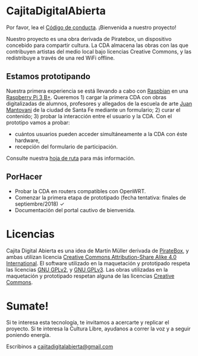 # CajitaDigitalAbierta

Por favor, lea el [Código de conducta](https://github.com/CutSomeSlack/CajitaDigitalAbierta/blob/master/C%C3%B3digo%20de%20conducta). ¡Bienvenida a nuestro proyecto!

Nuestro proyecto es una obra derivada de Piratebox, un dispositivo concebido para compartir cultura. La CDA almacena las obras con las que contribuyen artistas del medio local bajo licencias Creative Commons, y las redistribuye a través de una red WiFi offline.

## Estamos prototipando

Nuestra primera experiencia se está llevando a cabo con [Raspbian](https://www.raspbian.org/) en una [Raspberry Pi 3 B+](https://www.raspberrypi.org/products/raspberry-pi-3-model-b-plus/).
Queremos 1) cargar la primera CDA con obras digitalizadas de alumnos, profesores y allegados de la escuela de arte [Juan Mantovani](http://www.lamantovani.edu.ar/) de la ciudad de Santa Fe mediante un formulario; 2) curar el contenido; 3) probar la interacción entre el usuario y la CDA.
Con el prototipo vamos a probar:

* cuántos usuarios pueden acceder simultáneamente a la CDA con éste hardware,
* recepción del formulario de participación.

Consulte nuestra [hoja de ruta](https://github.com/CutSomeSlack/CajitaDigitalAbierta/projects/1) para más información.

## PorHacer

* Probar la CDA en routers compatibles con OpenWRT.
* Comenzar la primera etapa de prototipado (fecha tentativa: finales de septiembre/2018) ✓
* Documentación del portal cautivo de bienvenida.

# Licencias

Cajita Digital Abierta es una idea de Martín Müller derivada de [PirateBox](https://piratebox.cc), y ambas utilizan licencia [Creative Commons Attribution-Share Alike 4.0 International](https://creativecommons.org/licenses/by-sa/4.0/).
El software utilizado en la maquetación y prototipado respeta las licencias [GNU GPLv2](https://www.gnu.org/licenses/gpl-2.0.html), y [GNU GPLv3](http://www.gnu.org/licenses/gpl.html).
Las obras utilizadas en la maquetación y prototipado respetan alguna de las licencias [Creative Commons](https://creativecommons.org/licenses/).

# Sumate!

Si te interesa esta tecnología, te invitamos a acercarte y replicar el proyecto.
Si te interesa la Cultura Libre, ayudanos a correr la voz y a seguir poniendo energía.

Escribinos a [cajitadigitalabierta@gmail.com](mailto:cajitadigitalabierta@gmail.com)
